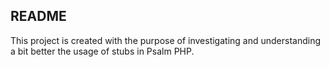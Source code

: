 ## README ##
This project is created with the purpose of investigating and understanding a bit better the usage of stubs in Psalm PHP.